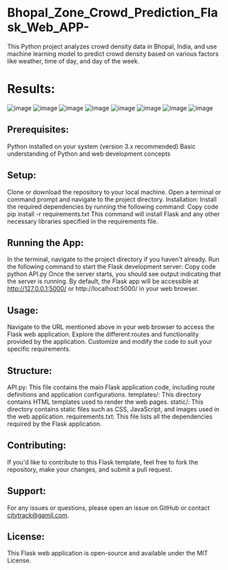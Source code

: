 # Bhopal_Zone_Crowd_Prediction_Flask_Web_APP-
This Python project analyzes crowd density data in Bhopal, India, and use machine learning model to predict crowd density based on various factors like weather, time of day, and day of the week. 

# Results:
![image](https://github.com/harshitisback/Flask_Web/assets/77660268/6499e09d-077f-4a09-b3eb-69d4ff0bd348)
![image](https://github.com/harshitisback/Flask_Web/assets/77660268/946dc006-8ac3-4ad1-ae04-f32d78c53600)
![image](https://github.com/harshitisback/Flask_Web/assets/77660268/ea7f7840-07ed-45ba-9fed-4a3421eafe3b)
![image](https://github.com/harshitisback/Flask_Web/assets/77660268/dc41cc1d-58fc-4c22-baca-69b8061e37cd)
![image](https://github.com/harshitisback/Flask_Web/assets/77660268/0c16000a-b4ae-4171-bd8e-1f69f348a8b9)
![image](https://github.com/harshitisback/Flask_Web/assets/77660268/b82ba356-c66c-4407-a513-0b999e2a42e9)
![image](https://github.com/harshitisback/Flask_Web/assets/77660268/8a74c73c-dd16-4ba1-b81d-f78133830875)
![image](https://github.com/harshitisback/Flask_Web/assets/77660268/940f2ff7-2353-4e95-a3c1-76c27c6e3e3d)

## Prerequisites:
Python installed on your system (version 3.x recommended)
Basic understanding of Python and web development concepts
## Setup:
Clone or download the repository to your local machine.
Open a terminal or command prompt and navigate to the project directory.
Installation:
Install the required dependencies by running the following command:
Copy code
pip install -r requirements.txt
This command will install Flask and any other necessary libraries specified in the requirements file.
## Running the App:
In the terminal, navigate to the project directory if you haven't already.
Run the following command to start the Flask development server:
Copy code
python API.py
Once the server starts, you should see output indicating that the server is running. By default, the Flask app will be accessible at http://127.0.0.1:5000/ or http://localhost:5000/ in your web browser.
## Usage:
Navigate to the URL mentioned above in your web browser to access the Flask web application.
Explore the different routes and functionality provided by the application.
Customize and modify the code to suit your specific requirements.
## Structure:
API.py: This file contains the main Flask application code, including route definitions and application configurations.
templates/: This directory contains HTML templates used to render the web pages.
static/: This directory contains static files such as CSS, JavaScript, and images used in the web application.
requirements.txt: This file lists all the dependencies required by the Flask application.
## Contributing:
If you'd like to contribute to this Flask template, feel free to fork the repository, make your changes, and submit a pull request.
## Support:
For any issues or questions, please open an issue on GitHub or contact citytrack@gamil.com.
## License:
This Flask web application is open-source and available under the MIT License.

